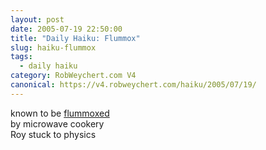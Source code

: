 ```yaml
---
layout: post
date: 2005-07-19 22:50:00
title: "Daily Haiku: Flummox"
slug: haiku-flummox
tags:
  - daily haiku
category: RobWeychert.com V4
canonical: https://v4.robweychert.com/haiku/2005/07/19/
---
```


known to be [flummoxed](http://dictionary.reference.com/wordoftheday/archive/2005/07/19.html)  
by microwave cookery  
Roy stuck to physics